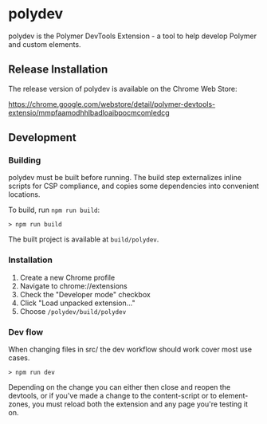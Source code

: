 # polydev

polydev is the Polymer DevTools Extension - a tool to help develop Polymer and
custom elements.

## Release Installation

The release version of polydev is available on the Chrome Web Store:

https://chrome.google.com/webstore/detail/polymer-devtools-extensio/mmpfaamodhhlbadloaibpocmcomledcg

## Development

### Building

polydev must be built before running. The build step externalizes inline scripts
for CSP compliance, and copies some dependencies into convenient locations.

To build, run `npm run build`:

    > npm run build

The built project is available at `build/polydev`.

### Installation

 1. Create a new Chrome profile
 2. Navigate to chrome://extensions
 3. Check the "Developer mode" checkbox
 4. Click "Load unpacked extension..."
 5. Choose `/polydev/build/polydev`

### Dev flow

When changing files in src/ the dev workflow should work cover most use cases.

    > npm run dev

Depending on the change you can either then close and reopen the devtools, or if
you've made a change to the content-script or to element-zones, you must reload
both the extension and any page you're testing it on.
